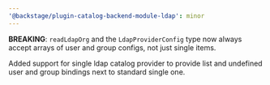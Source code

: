 ```yaml
---
'@backstage/plugin-catalog-backend-module-ldap': minor
---
```


**BREAKING**: `readLdapOrg` and the `LdapProviderConfig` type now always accept arrays of user and group configs, not just single items.

Added support for single ldap catalog provider to provide list and undefined user and group bindings next to standard single one.
